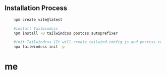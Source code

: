 ## Installation Process

```bash
    npm create vite@latest

    #install Tailwindcss
    npm install -D tailwindcss postcss autoprefixer

    #init Tailwindcss (It will create tailwind.config.js and postcss.config.js)
    npx tailwindcss init -p

```

# me
